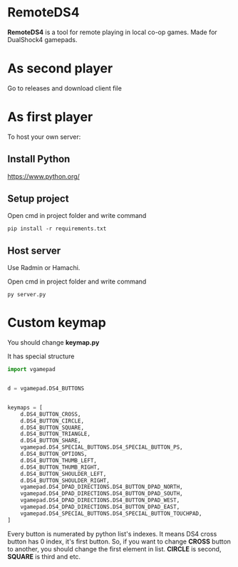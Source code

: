 # RemoteDS4
**RemoteDS4** is a tool for remote playing in local co-op games. Made for DualShock4 gamepads.

# As second player
Go to releases and download client file

# As first player
To host your own server:
## Install Python
https://www.python.org/
## Setup project
Open cmd in project folder and write command


```pip install -r requirements.txt```
## Host server
Use Radmin or Hamachi. 

Open cmd in project folder and write command


```py server.py```

# Custom keymap
You should change **keymap.py**

It has special structure
```py
import vgamepad


d = vgamepad.DS4_BUTTONS


keymaps = [
    d.DS4_BUTTON_CROSS,
    d.DS4_BUTTON_CIRCLE,
    d.DS4_BUTTON_SQUARE,
    d.DS4_BUTTON_TRIANGLE,
    d.DS4_BUTTON_SHARE,
    vgamepad.DS4_SPECIAL_BUTTONS.DS4_SPECIAL_BUTTON_PS,
    d.DS4_BUTTON_OPTIONS,
    d.DS4_BUTTON_THUMB_LEFT,
    d.DS4_BUTTON_THUMB_RIGHT,
    d.DS4_BUTTON_SHOULDER_LEFT,
    d.DS4_BUTTON_SHOULDER_RIGHT,
    vgamepad.DS4_DPAD_DIRECTIONS.DS4_BUTTON_DPAD_NORTH,
    vgamepad.DS4_DPAD_DIRECTIONS.DS4_BUTTON_DPAD_SOUTH,
    vgamepad.DS4_DPAD_DIRECTIONS.DS4_BUTTON_DPAD_WEST,
    vgamepad.DS4_DPAD_DIRECTIONS.DS4_BUTTON_DPAD_EAST,
    vgamepad.DS4_SPECIAL_BUTTONS.DS4_SPECIAL_BUTTON_TOUCHPAD,
]
```

Every button is numerated by python list's indexes. It means DS4 cross button has 0 index, it's first button.
So, if you want to change **CROSS** button to another, you should change the first element in list. **CIRCLE** is second, **SQUARE** is third and etc.
